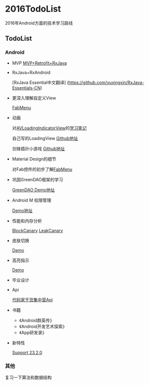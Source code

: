 # 2016TodoList
2016年Android方面的技术学习路线

## TodoList
### Android
* MVP
  [MVP+Retrofit+RxJava](https://github.com/basti-shi031/GankMVPSample)

* RxJava+RxAndroid
 
  [RxJava Essential中文翻译] (https://github.com/yuxingxin/RxJava-Essentials-CN)
 
* 更深入理解自定义View

  [FabMenu](https://github.com/basti-shi031/FloatActionButtonMenu/tree/master)
 
* 动画

  对[AVLoadingIndicatorView](https://github.com/81813780/AVLoadingIndicatorView)的[学习笔记](https://github.com/basti-shi031/AnimationLoadingView)

  自己写的LoadingView [Github地址](https://github.com/basti-shi031/PacmanLoadingView)
  
  剑锋插针小游戏 [Github地址](https://github.com/basti-shi031/AASample/tree/master)
 
* Material Design的细节

  对Fab控件的初步了解[FabMenu](https://github.com/basti-shi031/FloatActionButtonMenu/tree/master)
 
* 巩固GreenDAO框架的学习

  [GreenDAO Demo地址](https://github.com/basti-shi031/GreenDAOSample)

* Android M 权限管理 

  [Demo地址](https://github.com/basti-shi031/PermissionsSample/blob/master/notes.md)

* 性能和内存分析

  [BlockCanary](https://github.com/moduth/blockcanary)
  [LeakCanary](https://github.com/square/leakcanary)

* 皮肤切换

  [Demo](https://github.com/basti-shi031/SkinSelector/tree/master)

* 高亮指示

  [Demo](https://github.com/hongyangAndroid/Highlight)
 
* 毕业设计
 
* Api

  [代码家干货集中营Api](http://gank.io/api)
  
* 书籍

  * 《Android群英传》
  * 《Android开发艺术探索》
  * 《App研发录》

* 新特性

   [Support 23.2.0](https://github.com/basti-shi031/Support_23_2_0_Sample)
   
### 其他
复习一下算法和数据结构
